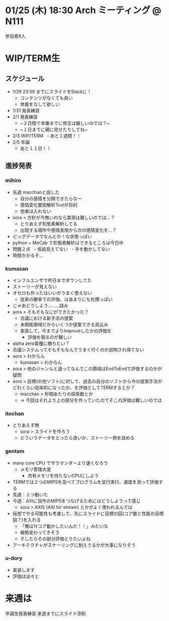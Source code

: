 # 01/25 (木) 18:30 Arch ミーティング @ N111

参加者8人

# WIP/TERM生

## スケジュール

- 1/29 23:59 までにスライドをSlackに！
  - コンテンツがなくても良い
  - 体裁をなして欲しい
- 1/31 発表練習
- 2/1 発表練習
  - ~２日間で本番までに修正は厳しいのでは？~
  - ~１日までに親に見せたりしてね~
- 2/3 WIP/TERM
  - あと１週間！！
- 2/5 卒論
  - あと１１日！！
  
## 進捗発表

### mihiro
- 先週 macchanと話した
  - 自分の感情を分類できたらなー
  - 感情変化要因解析Toolが目的
  - 他者は入れない
- sora < 方針が今無いのなら実現は難しいのでは…？
  - とりあえず形態素解析してる
  - 出現する場所や感情表現から次の感情変化を…？
- ビッグデータでなんとか！な状態っぽい
- python + MeCab で形態素解析はできるところは今日中
- 問題２点
  - 仮設見えてない
  - 手を動かしてない
- 時間かかるぞ…

### kumasan
- インフルエンザで昨日までダウンしてた
- ストーリーが見えない
- オセロも作ったはいいがうまく使えない
  - 従来の勝率での評価、はあまりにも杜撰っぽい
- じゃあどうしよう………詰み
- sora > そもそもなにができたかった？
  - 合議における新手法の提案
  - 未開拓領域だからいくつか提案できる見込み
  - 実装して、今までよりImproveしたかの評価を
    - 評価を取るのが難しい
- alpha zero亜種に勝ちたい？
- 合議システムってそもそもなんでうまく行くのか説明され得てない
- sora > わからん
  - kumasan > わからん
- sora > 他のジャンルと違ってなんでこの領域はEndToEndで評価するのかが疑問
- sora > 目標(の他ソフト)に対して、過去の自分のソフトから今の提案手法がどれくらい効率的になったか、を評価としてTERMするとか？
  - macchan > 秒間あたりの探索数とか
  - → 今回はそれより上の部分を作っていたのでそこの評価は難しいのでは

### itochan
- とりあえず無
  - sora > スライドを作ろう
  - どういうデータをとったら良いか、ストーリー側を詰める
  
### gentam
- many core CPU でサラマンダーより速くなろう
  - メモリ管理大変
    - 共有メモリを持たないCPUにしよう
- TERMでは２つのMIPSを並べてプログラムを並行実行、速度を測って評価する
- 先週：１つ動いた
- 今週：AXIに自作のMIPSをつなげるためにはどうしようって感じ
  - sora > AXIS (AXI for stream) とかがよく使われるんでは
- 仮想でやる可能性も考慮して、先にスライドに目標の図(コア数と性能の目標図？)を入れる
  - 「俺はＮコア動かしたいんだ！！」みたいな
  - 戦略変わってきそう
  - そしたらその部分評価とりたいよね
- アーキテクチャがスケーリングに耐えうるかが大事になりそう

### u-dory
- 実装します
- 評価は淡々と

# 来週は
卒論生発表練習
来週までにスライド添削
